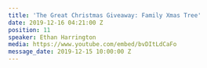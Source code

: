 ```yaml
---
title: 'The Great Christmas Giveaway: Family Xmas Tree'
date: 2019-12-16 04:21:00 Z
position: 11
speaker: Ethan Harrington
media: https://www.youtube.com/embed/bvDItLdCaFo
message_date: 2019-12-15 10:00:00 Z
---
```


